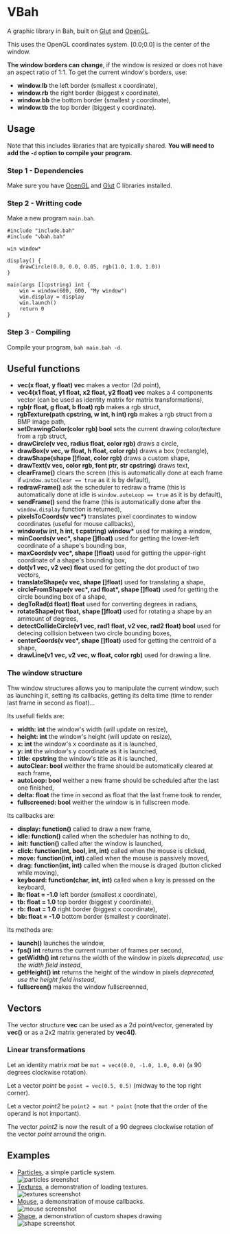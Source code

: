 # VBah
A graphic library in Bah, built on [Glut](https://www.opengl.org/resources/libraries/glut/) and [OpenGL](https://www.opengl.org/).

This uses the OpenGL coordinates system. [0.0;0.0] is the center of the window.

**The window borders can change**, if the window is resized or does not have an aspect ratio of 1:1.
To get the current window's borders, use:
- **window.lb** the left border (smallest x coordinate),
- **window.rb** the right border (biggest x coordinate),
- **window.bb** the bottom border (smallest y coordinate),
- **window.tb** the top border (biggest y coordinate).

## Usage
Note that this includes libraries that are typically shared.
**You will need to add the `-d` option to compile your program.**

### Step 1 - Dependencies
Make sure you have [OpenGL](https://www.opengl.org/) and [Glut](https://www.opengl.org/resources/libraries/glut/) C libraries installed.

### Step 2 - Writting code
Make a new program `main.bah`.
```bah
#include "include.bah"
#include "vbah.bah"

win window*

display() {
    drawCircle(0.0, 0.0, 0.05, rgb(1.0, 1.0, 1.0))
}

main(args []cpstring) int {
    win = window(600, 600, "My window")
    win.display = display
    win.launch()
    return 0
}
```

### Step 3 - Compiling
Compile your program, `bah main.bah -d`.

## Useful functions
- **vec(x float, y float) vec** makes a vector (2d point),
- **vec4(x1 float, y1 float, x2 float, y2 float) vec** makes a 4 components vector (can be used as identity matrix for matrix transformations),
- **rgb(r float, g float, b float) rgb** makes a rgb struct,
- **rgbTexture(path cpstring, w int, h int) rgb** makes a rgb struct from a BMP image path,
- **setDrawingColor(color rgb) bool** sets the current drawing color/texture from a rgb struct,
- **drawCircle(v vec, radius float, color rgb)** draws a circle,
- **drawBox(v vec, w float, h float, color rgb)** draws a box (rectangle),
- **drawShape(shape []float, color rgb)** draws a custom shape,
- **drawText(v vec, color rgb, font ptr, str cpstring)** draws text,
- **clearFrame()** clears the screen (this is automatically done at each frame if `window.autoClear == true` as it is by default),
- **redrawFrame()** ask the scheduler to redraw a frame (this is automatically done at idle is `window.autoLoop == true` as it is by default),
- **sendFrame()** send the frame (this is automatically done after the `window.display` function is returned),
- **pixelsToCoords(v vec&ast;)** translates pixel coordinates to window coordinates (useful for mouse callbacks),
- **window(w int, h int, t cpstring) window&ast;** used for making a window,
- **minCoords(v vec&ast;, shape []float)** used for getting the lower-left coordinate of a shape's bounding box,
- **maxCoords(v vec&ast;, shape []float)** used for getting the upper-right coordinate of a shape's bounding box,
- **dot(v1 vec, v2 vec) float** used for getting the dot product of two vectors,
- **translateShape(v vec, shape []float)** used for translating a shape,
- **circleFromShape(v vec&ast;, rad float&ast;, shape []float)** used for getting the circle bounding box of a shape,
- **degToRad(d float) float** used for converting degrees in radians,
- **rotateShape(rot float, shape []float)** used for rotating a shape by an ammount of degrees,
- **detectCollideCircle(v1 vec, rad1 float, v2 vec, rad2 float) bool** used for detecing collision between two circle bounding boxes,
- **centerCoords(v vec&ast;, shape []float)** used for getting the centroid of a shape,
- **drawLine(v1 vec, v2 vec, w float, color rgb)** used for drawing a line.

### The window structure
Thw window structures allows you to manipulate the current window, such as launching it, setting its callbacks, getting its delta time (time to render last frame in second as float)...

Its usefull fields are:
- **width: int** the window's width (will update on resize),
- **height: int** the window's height (will update on resize),
- **x: int** the window's x coordinate as it is launched,
- **y: int** the window's y coordinate as it is launched,
- **title: cpstring** the window's title as it is launched,
- **autoClear: bool** weither the frame should be automatically cleared at each frame,
- **autoLoop: bool** weither a new frame should be scheduled after the last one finished,
- **delta: float** the time in second as float that the last frame took to render,
- **fullscreened: bool** weither the window is in fullscreen mode.

Its callbacks are:
- **display: function()**  called to draw a new frame,
- **idle: function()** called when the scheduler has nothing to do,
- **init: function()** called after the window is launched,
- **click: function(int, bool, int, int)** called when the mouse is clicked,
- **move: function(int, int)** called when the mouse is passively moved,
- **drag: function(int, int)** called when the mouse is draged (button clicked while moving),
- **keyboard: function(char, int, int)** called when a key is pressed on the keyboard,
- **lb: float = -1.0** left border (smallest x coordinate),
- **tb: float = 1.0** top border (biggest y coordinate),
- **rb: float = 1.0** right border (biggest x coordinate),
- **bb: float = -1.0** bottom border (smallest y coordinate).

Its methods are:
- **launch()** launches the window,
- **fps() int** returns the current number of frames per second,
- **getWidth() int** returns the width of the window in pixels *deprecated, use the width field instead*,
- **getHeight() int** returns the height of the window in pixels *deprecated, use the height field instead*,
- **fullscreen()** makes the window fullscreenned,

## Vectors
The vector structure **vec** can be used as a 2d point/vector, generated by **vec()** or as a 2x2 matrix generated by **vec4()**.

### Linear transformations
Let an identity matrix *mat* be `mat = vec4(0.0, -1.0, 1.0, 0.0)` (a 90 degrees clockwise rotation).

Let a vector *point* be `point = vec(0.5, 0.5)` (midway to the top right corner).

Let a vector *point2* be `point2 = mat * point` (note that the order of the operand is not important).

The vector *point2* is now the result of a 90 degrees clockwise rotation of the vector *point* arround the origin.

## Examples
- [Particles](./examples/particles.bah), a simple particle system. <br> ![particles sreenshot](./screenshots/particles.png)
- [Textures](./examples/textures.bah), a demonstration of loading textures. <br> ![textures screenshot](./screenshots/textures.png)
- [Mouse](./examples/mouse.bah), a demonstration of mouse callbacks. <br> ![mouse screenshot](./screenshots/mouse.gif)
- [Shape](./examples/shape.bah), a demonstration of custom shapes drawing <br> ![shape screenshot](./screenshots/shape.png)